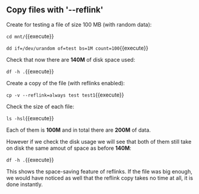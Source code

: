 ## Copy files with '--reflink'

Create for testing a file of size 100 MB (with random data):

`cd mnt/`{{execute}}

`dd if=/dev/urandom of=test bs=1M count=100`{{execute}}

Check that now there are **140M** of disk space used:

`df -h .`{{execute}}

Create a copy of the file (with reflinks enabled):

`cp -v --reflink=always test test1`{{execute}}

Check the size of each file:

`ls -hsl`{{execute}}

Each of them is **100M** and in total there are **200M** of data.

However if we check the disk usage we will see that both of them still
take on disk the same amout of space as before **140M**:

`df -h .`{{execute}}

This shows the space-saving feature of reflinks. If the file was big
enough, we would have noticed as well that the reflink copy takes no
time at all, it is done instantly.
